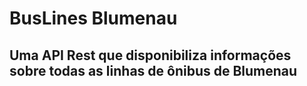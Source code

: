 # BusLines Blumenau
## Uma API Rest que disponibiliza informações sobre todas as linhas de ônibus de Blumenau